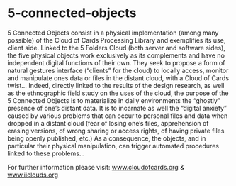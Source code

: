 # 5-connected-objects
5 Connected Objects consist in a physical implementation (among many possible) of the Cloud of Cards Processing Library and exemplifies its use, client side. Linked to the 5 Folders Cloud (both server and software sides), the five physical objects work exclusively as its complements and have no independent digital functions of their own. They seek to propose a form of natural gestures interface (“clients” for the cloud) to locally access, monitor and manipulate ones data or files in the distant cloud, with a Cloud of Cards twist…
Indeed, directly linked to the results of the design research, as well as the ethnographic field study on the uses of the cloud, the purpose of the 5 Connected Objects is to materialize in daily environments the “ghostly” presence of one’s distant data. It is to incarnate as well the “digital anxiety” caused by various problems that can occur to personal files and data when dropped in a distant cloud (fear of losing one’s files, apprehension of erasing versions, of wrong sharing or access rights, of having private files being openly published, etc.) 
As a consequence, the objects, and in particular their physical manipulation, can trigger automated procedures linked to these problems…

For further information please visit: www.cloudofcards.org & www.iiclouds.org
